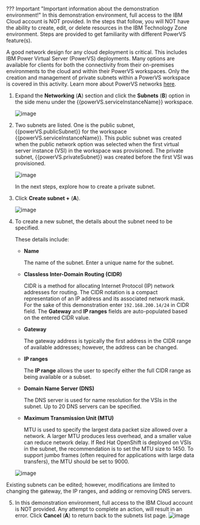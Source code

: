 ??? Important "Important information about the demonstration environment!"
    In this demonstration environment, full access to the IBM Cloud account is NOT provided. In the steps that follow, you will NOT have the ability to create, edit, or delete resources in the IBM Technology Zone environment. Steps are provided to get familiarity with different PowerVS feature(s).
    
A good network design for any cloud deployment is critical. This includes IBM Power Virtual Server (PowerVS) deployments. Many options are available for clients for both the connectivity from their on-premises environments to the cloud and within their PowerVS workspaces. Only the creation and management of private subnets within a PowerVS workspace is covered in this activity. Learn more about PowerVS networks <a href="https://cloud.ibm.com/docs/power-iaas?topic=power-iaas-network-architecture-diagrams" target="_blank">here</a>.

1. Expand the **Networking** (**A**) section and click the **Subnets** (**B**) option in the side menu under the {{powerVS.serviceInstanceName}} workspace.

    ![image](https://github.com/user-attachments/assets/e37dd944-57b8-4ff6-88b2-dec9d707413a)

2. Two subnets are listed. One is the public subnet, {{powerVS.publicSubnet}} for the workspace {{powerVS.serviceInstanceName}}. This public subnet was created when the public network option was selected when the first virtual server instance (VSI) in the workspace was provisioned. The private subnet, {{powerVS.privateSubnet}} was created before the first VSI was provisioned.

    ![image](https://github.com/user-attachments/assets/f3839d2e-482e-4fd9-89e2-c68517ccba5e)

    In the next steps, explore how to create a private subnet.

3. Click **Create subnet +** (**A**).

    ![image](https://github.com/user-attachments/assets/8e853d95-ef1a-4eb0-b918-d859025d592f)

4. To create a new subnet, the details about the subnet need to be specified. 

    These details include:

    - **Name**

      The name of the subnet. Enter a unique name for the subnet.
      
    - **Classless Inter-Domain Routing (CIDR)**

      CIDR is a method for allocating Internet Protocol (IP) network addresses for routing. The CIDR notation is a compact representation of an IP address and its associated network mask. For the sake of this demonstration enter `192.168.200.14/24` in CIDR field. The **Gateway** and **IP ranges** fields are auto-populated based on the entered CIDR value.

    - **Gateway**

      The gateway address is typically the first address in the CIDR range of available addresses; however, the address can be changed.

    - **IP ranges**
    
      The **IP range** allows the user to specify either the full CIDR range as being available or a subset.

    - **Domain Name Server (DNS)**

      The DNS server is used for name resolution for the VSIs in the subnet. Up to 20 DNS servers can be specified.

    - **Maximum Transmission Unit (MTU)**

      MTU is used to specify the largest data packet size allowed over a network. A larger MTU produces less overhead, and a smaller value can reduce network delay. If Red Hat OpenShift is deployed on VSIs in the subnet, the recommendation is to set the MTU size to 1450. To support jumbo frames (often required for applications with large data transfers), the MTU should be set to 9000.

    ![image](https://github.com/user-attachments/assets/6fcab035-3700-4bd1-ad09-abe2e66f08b9)

Existing subnets can be edited; however, modifications are limited to changing the gateway, the IP ranges, and adding or removing DNS servers.

5. In this demonstration environment, full access to the IBM Cloud account is NOT provided. Any attempt to complete an action, will result in an error. Click **Cancel** (**A**) to return back to the subnets list page.
   ![image](https://github.com/user-attachments/assets/cdbcc0d4-43ef-4b7b-8a1a-52cacee48163)

